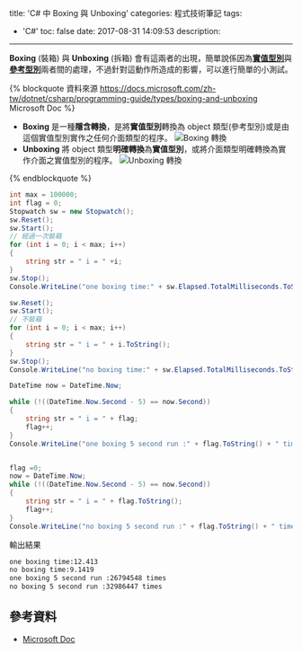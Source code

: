 title: 'C# 中 Boxing 與 Unboxing'
categories: 程式技術筆記
tags:
  - 'C#'
toc: false
date: 2017-08-31 14:09:53
description:
---

**Boxing** (裝箱) 與 **Unboxing** (拆箱) 會有這兩者的出現，簡單說係因為[**實值型別**][3]與[**參考型別**][2]兩者間的處理，不過針對這動作所造成的影響，可以進行簡單的小測試。<!-- more -->

{% blockquote 資料來源 https://docs.microsoft.com/zh-tw/dotnet/csharp/programming-guide/types/boxing-and-unboxing Microsoft Doc %}

- **Boxing**
是一種**隱含轉換**，是將**實值型別**轉換為 object 類型(參考型別)或是由這個實值型別實作之任何介面類型的程序。
![Boxing 轉換](https://docs.microsoft.com/zh-tw/dotnet/csharp/programming-guide/types/media/vcboxingconversion.gif)
- **Unboxing**
將 object 類型**明確轉換**為**實值型別**，或將介面類型明確轉換為實作介面之實值型別的程序。
![Unboxing 轉換](https://docs.microsoft.com/zh-tw/dotnet/csharp/programming-guide/types/media/vcunboxingconversion.gif)

{% endblockquote %}

``` csharp
int max = 100000;
int flag = 0;
Stopwatch sw = new Stopwatch();
sw.Reset();
sw.Start();
// 經過一次裝箱
for (int i = 0; i < max; i++)
{
    string str = " i = " +i;
}
sw.Stop();
Console.WriteLine("one boxing time:" + sw.Elapsed.TotalMilliseconds.ToString());

sw.Reset();
sw.Start();
// 不裝箱
for (int i = 0; i < max; i++)
{
    string str = " i = " + i.ToString();
}
sw.Stop();
Console.WriteLine("no boxing time:" + sw.Elapsed.TotalMilliseconds.ToString());

DateTime now = DateTime.Now;

while (!((DateTime.Now.Second - 5) == now.Second))
{
    string str = " i = " + flag;
    flag++;
}
Console.WriteLine("one boxing 5 second run :" + flag.ToString() + " times");


flag =0;
now = DateTime.Now;
while (!((DateTime.Now.Second - 5) == now.Second))
{
    string str = " i = " + flag.ToString();
    flag++;
}
Console.WriteLine("no boxing 5 second run :" + flag.ToString() + " times");
```

輸出結果
``` txt
one boxing time:12.413
no boxing time:9.1419
one boxing 5 second run :26794548 times
no boxing 5 second run :32986447 times
```

## 參考資料
- [Microsoft Doc][1]

[1]: https://docs.microsoft.com/zh-tw/dotnet/csharp/programming-guide/types/boxing-and-unboxing
[2]: https://docs.microsoft.com/zh-tw/dotnet/csharp/language-reference/keywords/reference-types
[3]: https://docs.microsoft.com/zh-tw/dotnet/csharp/language-reference/keywords/value-types